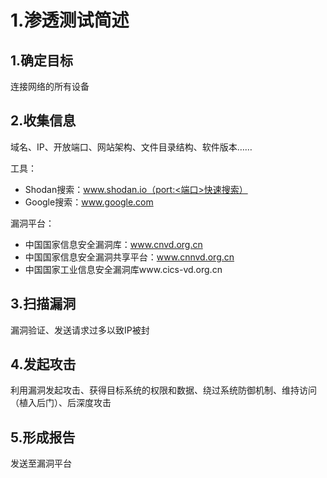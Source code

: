 # 1.渗透测试简述

## 1.确定目标

连接网络的所有设备

## 2.收集信息

域名、IP、开放端口、网站架构、文件目录结构、软件版本……

工具：

- Shodan搜索：www.shodan.io（port:<端口>快速搜索）
- Google搜索：www.google.com

漏洞平台：

- 中国国家信息安全漏洞库：www.cnvd.org.cn
- 中国国家信息安全漏洞共享平台：www.cnnvd.org.cn
- 中国国家工业信息安全漏洞库www.cics-vd.org.cn

## 3.扫描漏洞

漏洞验证、发送请求过多以致IP被封

## 4.发起攻击

利用漏洞发起攻击、获得目标系统的权限和数据、绕过系统防御机制、维持访问（植入后门）、后深度攻击

## 5.形成报告

发送至漏洞平台